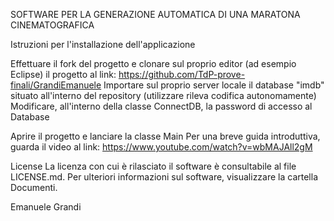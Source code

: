 SOFTWARE PER LA GENERAZIONE AUTOMATICA DI UNA MARATONA CINEMATOGRAFICA


Istruzioni per l'installazione dell'applicazione

Effettuare il fork del progetto e clonare sul proprio editor (ad esempio Eclipse) il progetto al link: https://github.com/TdP-prove-finali/GrandiEmanuele
Importare sul proprio server locale il database "imdb" situato all'interno del repository (utilizzare rileva codifica autonomamente)
Modificare, all'interno della classe ConnectDB, la password di accesso al Database

Aprire il progetto e lanciare la classe Main
Per una breve guida introduttiva, guarda il video al link: https://www.youtube.com/watch?v=wbMAJAll2gM

License
La licenza con cui è rilasciato il software è consultabile al file LICENSE.md.
Per ulteriori informazioni sul software, visualizzare la cartella Documenti.

Emanuele Grandi
